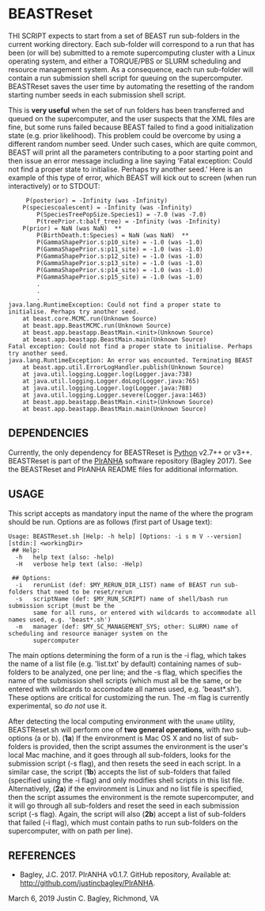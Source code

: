 # BEASTReset

THI SCRIPT expects to start from a set of BEAST run sub-folders in the current working directory. Each sub-folder will correspond to a run that has been (or will be) submitted to a remote supercomputing cluster with a Linux operating system, and either a TORQUE/PBS or SLURM scheduling and resource management system. As a consequence, each run sub-folder will contain a run submission shell script for queuing on the supercomputer. BEASTReset saves the user time by automating the resetting of the random starting number seeds in each submission shell script. 

This is **very useful** when the set of run folders has been transferred and queued on the supercomputer, and the user suspects that the XML files are fine, but some runs failed because BEAST failed to find a good initialization state (e.g. prior likelihood). This problem could be overcome by using a different random number seed. Under such cases, which are quite common, BEAST will print all the parameters contributing to a poor starting point and then issue an error message including a line saying 'Fatal exception: Could not find a proper state to initialise. Perhaps try another seed.' Here is an example of this type of error, which BEAST will kick out to screen (when run interactively) or to STDOUT:
 
```
     P(posterior) = -Infinity (was -Infinity)
	P(speciescoalescent) = -Infinity (was -Infinity)
		P(SpeciesTreePopSize.Species1) = -7.0 (was -7.0)
		P(treePrior.t:balf_tree) = -Infinity (was -Infinity)
	P(prior) = NaN (was NaN)  **
		P(BirthDeath.t:Species) = NaN (was NaN)  **
		P(GammaShapePrior.s:p10_site) = -1.0 (was -1.0)
		P(GammaShapePrior.s:p11_site) = -1.0 (was -1.0)
		P(GammaShapePrior.s:p12_site) = -1.0 (was -1.0)
		P(GammaShapePrior.s:p13_site) = -1.0 (was -1.0)
		P(GammaShapePrior.s:p14_site) = -1.0 (was -1.0)
		P(GammaShapePrior.s:p15_site) = -1.0 (was -1.0)
		.
		.
		.
java.lang.RuntimeException: Could not find a proper state to initialise. Perhaps try another seed.
	at beast.core.MCMC.run(Unknown Source)
	at beast.app.BeastMCMC.run(Unknown Source)
	at beast.app.beastapp.BeastMain.<init>(Unknown Source)
	at beast.app.beastapp.BeastMain.main(Unknown Source)
Fatal exception: Could not find a proper state to initialise. Perhaps try another seed.
java.lang.RuntimeException: An error was encounted. Terminating BEAST
	at beast.app.util.ErrorLogHandler.publish(Unknown Source)
	at java.util.logging.Logger.log(Logger.java:738)
	at java.util.logging.Logger.doLog(Logger.java:765)
	at java.util.logging.Logger.log(Logger.java:788)
	at java.util.logging.Logger.severe(Logger.java:1463)
	at beast.app.beastapp.BeastMain.<init>(Unknown Source)
	at beast.app.beastapp.BeastMain.main(Unknown Source)
```
 
## DEPENDENCIES

Currently, the only dependency for BEASTReset is [Python](https://www.python.org/downloads/) v2.7++ or v3++. BEASTReset is part of the [PIrANHA](https://github.com/justincbagley/PIrANHA) software repository (Bagley 2017). See the BEASTReset and PIrANHA README files for additional information.

## USAGE

This script accepts as mandatory input the name of the <workingDir> where the program should be run. Options are as follows (first part of Usage text):

```
Usage: BEASTReset.sh [Help: -h help] [Options: -i s m V --version] [stdin:] <workingDir>
 ## Help:
  -h   help text (also: -help)
  -H   verbose help text (also: -Help)

 ## Options:
  -i   rerunList (def: $MY_RERUN_DIR_LIST) name of BEAST run sub-folders that need to be reset/rerun
  -s   scriptName (def: $MY_RUN_SCRIPT) name of shell/bash run submission script (must be the
       same for all runs, or entered with wildcards to accommodate all names used, e.g. 'beast*.sh')
  -m   manager (def: $MY_SC_MANAGEMENT_SYS; other: SLURM) name of scheduling and resource manager system on the 
       supercomputer
```

The main options determining the form of a run is the -i flag, which takes the name of a list file (e.g. 'list.txt' by default) containing names of sub-folders to be analyzed, one per line; and the -s flag, which specifies the name of the submission shell scripts (which must all be the same, or be entered with wildcards to accomodate all names used, e.g. 'beast*.sh'). These options are critical for customizing the run. The -m flag is currently experimental, so _do not_ use it. 

After detecting the local computing environment with the ```uname``` utility, BEASTReset.sh will perform one of **two general operations**, with _two_ sub-options (a or b). (**1a**) If the environment is Mac OS X and no list of sub-folders is provided, then the script assumes the environment is the user's local Mac machine, and it goes through all sub-folders, looks for the submission script (-s flag), and then resets the seed in each script. In a similar case, the script (**1b**) accepts the list of sub-folders that failed (specified using the -i flag) and only modifies shell scripts in this list file. Alternatively, (**2a**) if the environment is Linux and no list file is specified, then the script assumes the environment is the remote supercomputer, and it will go through all sub-folders and reset the seed in each submission script (-s flag). Again, the script will also (**2b**) accept a list of sub-folders that failed (-i flag), which must contain paths to run sub-folders on the supercomputer, with on path per line). 


## REFERENCES

- Bagley, J.C. 2017. PIrANHA v0.1.7. GitHub repository, Available at: <http://github.com/justincbagley/PIrANHA>.

March 6, 2019
Justin C. Bagley, Richmond, VA
